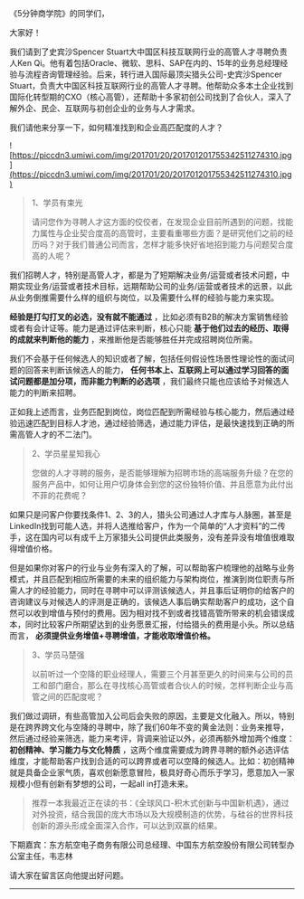 《5分钟商学院》的同学们，

大家好！

我们请到了史宾沙Spencer Stuart大中国区科技互联网行业的高管人才寻聘负责人Ken Qi。他有着包括Oracle、微软、思科、SAP在内的、15年的业务总经理经验与流程咨询管理经验。后来，转行进入国际最顶尖猎头公司-史宾沙Spencer Stuart，负责大中国区科技互联网行业的高管人才寻聘。他帮助众多本土企业找到国际化转型期的CXO（核心高管），还帮助十多家初创公司找到了合伙人，深入了解外企、民企、互联网与初创企业的业务与人才需求。

我们请他来分享一下，如何精准找到和企业高匹配度的人才？

![https://piccdn3.umiwi.com/img/201701/20/201701201755342511274310.jpg](https://piccdn3.umiwi.com/img/201701/20/201701201755342511274310.jpg)

> 1、学员有束光
> 
> 请问您作为寻聘人才这方面的佼佼者，在发现企业目前所遇到的问题，找能力属性与企业契合度高的高管时，主要看重哪些方面？是研究他们之前的经历吗？对于我们普通公司而言，怎样才能多快好省地招到能力与问题契合度高的人呢？

我们招聘人才，特别是高管人才，都是为了短期解决业务/运营或者技术问题，中期实现业务/运营或者技术目标，远期帮助公司的业务/运营或者技术的远景，以此从业务倒推需要什么样的组织与岗位，以及需要什么样的经验与能力来实现。

 **经验是打勾打叉的必选，没有就不能通过** ，比如必须有B2B的解决方案销售经验或者有会计证等。能力是通过评估来判断，核心只能 **基于他们过去的经历、取得的成就来判断他的能力** ，来推断他是否能够胜任并完成招聘岗位所需。

我们不会基于任何候选人的知识或者了解，包括任何假设性场景性理论性的面试问题的回答来判断该候选人的能力， **任何书本上、互联网上可以通过学习回答的面试问题都是加分项，而非能力判断的必选项** ，我们最终只能也应该给予对候选人能力的判断来招聘。

正如我上述而言，业务匹配到岗位，岗位匹配到所需经验与核心能力，然后通过经验迅速匹配到目标人才池，通过经验筛选，通过能力评估，是最快速找到正确的所需高管人才的不二法门。

> 2、学员星星知我心
> 
> 您做的人才寻聘的服务，是否能够理解为招聘市场的高端服务升级？在您的服务产品中，如何让用户切身体会到您的这份独特价值、并且愿意为此付出不菲的花费呢？

如果只是问客户你要找条件1、2、3的人，猎头公司通过人才库与人脉圈，甚至是LinkedIn找到可能人选，并将人选推给客户，作为一个简单的“人才资料”的二传手，这在国内可以有成千上万家猎头公司提供此类服务，没有差异没有增值很难取得增值价格。

但是如果你对客户的行业与业务有深入的了解，可以帮助客户梳理他的战略与业务模式，并且匹配到相应所需要的未来的组织能力与架构岗位，推演到岗位职责与所需人才的经验能力，同时在寻聘中可以评测该候选人，并且事后证明你的给客户的咨询建议与对候选人的评测是正确的，该候选人事后确实帮助客户的成功，这个自然可以收到增值与预付的费用。因为相对找不到或者找错高管所带来的机会错误成本，同时比较客户所期望达到的业务愿景汇报，付给猎头的费用是小头。所以总结而言， **必须提供业务增值+寻聘增值，才能收取增值价格。**

> 3、学员马楚强
> 
> 以前听过一个空降的职业经理人，需要三个月甚至更久的时间来与公司的员工和部门磨合，那么在寻找核心高管或者合伙人的时候，怎样判断企业与高管之间的匹配度呢？

我们做过调研，有些高管加入公司后会失败的原因，主要是文化融入。所以，特别是在跨界跨文化与空降的寻聘中，除了我们60年不变的黄金法则：业务来推导，然后通过经验来筛选，能力来考评，背调来验证以外，必须再额外增加两个维度： **初创精神、学习能力与文化特质** ，这两个维度需要成为跨界寻聘的额外必选评估维度，才能帮助客户找到合适的可以跨界或者可以空降的候选人。比如：初创精神就是具备企业家气质，喜欢创新愿意冒险，极具好奇心而乐于学习，愿意加入一家规模小但有创新有梦想的公司，一起all in打造未来。

> 推荐一本我最近正在读的书：《全球风口-积木式创新与中国新机遇》，通过对外投资，结合我国的庞大市场以及大规模制造的优势，与硅谷的世界科技创新的源头形成全面深入合作，可以达到双赢的结果。

下期嘉宾：东方航空电子商务有限公司总经理、中国东方航空股份有限公司转型办公室主任，韦志林

请大家在留言区向他提出好问题。

---

